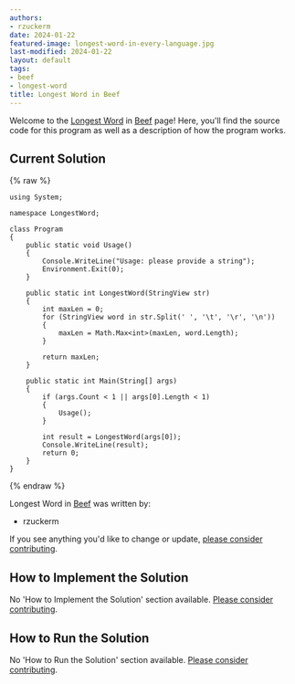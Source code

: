 ```yaml
---
authors:
- rzuckerm
date: 2024-01-22
featured-image: longest-word-in-every-language.jpg
last-modified: 2024-01-22
layout: default
tags:
- beef
- longest-word
title: Longest Word in Beef
---
```


Welcome to the [Longest Word](https://sampleprograms.io/projects/longest-word) in [Beef](https://sampleprograms.io/languages/beef) page! Here, you'll find the source code for this program as well as a description of how the program works.

## Current Solution

{% raw %}

```beef
using System;

namespace LongestWord;

class Program
{
    public static void Usage()
    {
        Console.WriteLine("Usage: please provide a string");
        Environment.Exit(0);
    }

    public static int LongestWord(StringView str)
    {
        int maxLen = 0;
        for (StringView word in str.Split(' ', '\t', '\r', '\n'))
        {
            maxLen = Math.Max<int>(maxLen, word.Length);
        }

        return maxLen;
    }

    public static int Main(String[] args)
    {
        if (args.Count < 1 || args[0].Length < 1)
        {
            Usage();
        }

        int result = LongestWord(args[0]);
        Console.WriteLine(result);
        return 0;
    }
}

```

{% endraw %}

Longest Word in [Beef](https://sampleprograms.io/languages/beef) was written by:

- rzuckerm

If you see anything you'd like to change or update, [please consider contributing](https://github.com/TheRenegadeCoder/sample-programs).

## How to Implement the Solution

No 'How to Implement the Solution' section available. [Please consider contributing](https://github.com/TheRenegadeCoder/sample-programs-website).

## How to Run the Solution

No 'How to Run the Solution' section available. [Please consider contributing](https://github.com/TheRenegadeCoder/sample-programs-website).